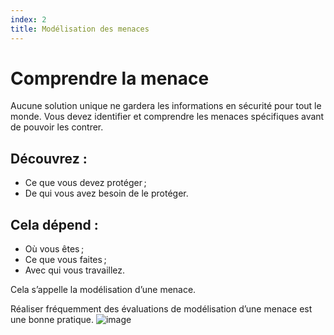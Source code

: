 ```yaml
---
index: 2
title: Modélisation des menaces
---
```

# Comprendre la menace

Aucune solution unique ne gardera les informations en sécurité pour tout le monde. Vous devez identifier et comprendre les menaces spécifiques avant de pouvoir les contrer.

## Découvrez :

*   Ce que vous devez protéger ;
*   De qui vous avez besoin de le protéger.

## Cela dépend :

*   Où vous êtes ;
*   Ce que vous faites ;
*   Avec qui vous travaillez.

Cela s’appelle la modélisation d’une menace.

Réaliser fréquemment des évaluations de modélisation d’une menace est une bonne pratique.
![image](managing_information2.png)